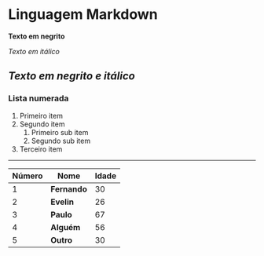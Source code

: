 # Linguagem Markdown

**Texto em negrito**

*Texto em itálico*

__*Texto em negrito e itálico*__
---
### Lista numerada

1. Primeiro item
2. Segundo item
   1. Primeiro sub item
   2. Segundo sub item
3. Terceiro item
---
Número | Nome | Idade
--- | --- | ---
1 |**Fernando** |30
2 |**Evelin** | 26
3 |**Paulo**|67
4 |**Alguém**|56
5 |**Outro**| 30

